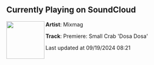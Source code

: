 ## Currently Playing on SoundCloud

[<img align="left" width="100" src="https://i1.sndcdn.com/artworks-1z47xSWlSIJckz6E-LoaBLQ-t500x500.jpg">](https://soundcloud.com/mixmag-1/premiere-small-crab-dosa-dosa)

**Artist**: Mixmag 

**Track**: Premiere: Small Crab 'Dosa Dosa'

Last updated at 09/19/2024 08:21
